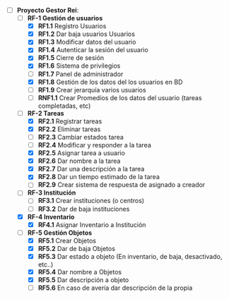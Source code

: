 * [ ] **Proyecto Gestor Rei**:
  * [ ] **RF-1 Gestión de usuarios**
    * [X] **RF1.1** Registro Usuarios
    * [X] **RF1.2** Dar baja usuarios Usuarios
    * [X] **RF1.3** Modificar datos del usuario
    * [X] **RF1.4** Autenticar la sesión del usuario
    * [X] **RF1.5** Cierre de sesión
    * [X] **RF1.6** Sistema de privilegios
    * [ ] **RF1.7** Panel de administrador
    * [X] **RF1.8** Gestión de los datos del los usuarios en BD
    * [ ] **RF1.9** Crear jerarquía varios usuarios
    * [ ] **RNF1.1** Crear Promedios de los datos del usuario (tareas completadas, etc)
  * [ ] **RF-2 Tareas**
    * [X] **RF2.1** Registrar tareas
    * [X] **RF2.2** Eliminar tareas
    * [ ] **RF2.3** Cambiar estados tarea
    * [ ] **RF2.4** Modificar y responder a la tarea
    * [X] **RF2.5** Asignar tarea a usuario
    * [X] **RF2.6** Dar nombre a la tarea
    * [X] **RF2.7** Dar una descripción a la tarea
    * [X] **RF2.8** Dar un tiempo estimado de la tarea
    * [ ] **RF2.9** Crear sistema de respuesta de asignado a creador
  * [ ] **RF-3 Institución**
    * [ ]  **RF3.1** Crear instituciones (o centros)
    * [ ]  **RF3.2** Dar de baja instituciones
  * [X] **RF-4 Inventario**
    * [X] **RF4.1** Asignar Inventario a Institución
  * [ ] **RF-5 Gestión Objetos**
    * [X] **RF5.1** Crear Objetos
    * [X] **RF5.2** Dar de baja Objetos
    * [X] **RF5.3** Dar estado a objeto (En inventario, de baja, desactivado, etc..)
    * [X] **RF5.4** Dar nombre a Objetos
    * [X] **RF5.5** Dar descripción a objeto
    * [ ] **RF5.6** En caso de avería dar descripción de la propia